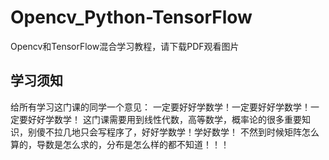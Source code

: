 # Opencv_Python-TensorFlow
Opencv和TensorFlow混合学习教程，请下载PDF观看图片

## 学习须知

给所有学习这门课的同学一个意见：
一定要好好学数学！一定要好好学数学！一定要好好学数学！
这门课需要用到线性代数，高等数学，概率论的很多重要知识，别傻不拉几地只会写程序了，好好学数学！学好数学！
不然到时候矩阵怎么算的，导数是怎么求的，分布是怎么样的都不知道！！！

